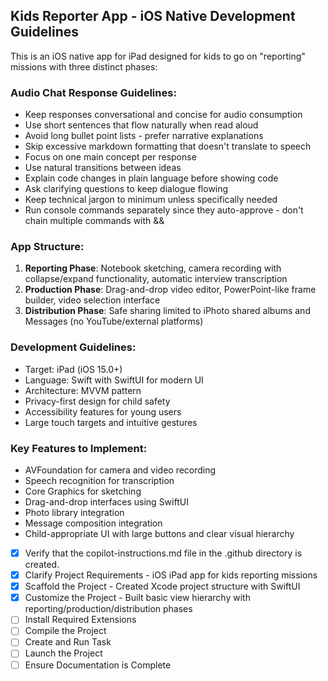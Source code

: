 <!-- Use this file to provide workspace-specific custom instructions to Copilot. For more details, visit https://code.visualstudio.com/docs/copilot/copilot-customization#_use-a-githubcopilotinstructionsmd-file -->

## Kids Reporter App - iOS Native Development Guidelines

This is an iOS native app for iPad designed for kids to go on "reporting" missions with three distinct phases:

### Audio Chat Response Guidelines:

- Keep responses conversational and concise for audio consumption
- Use short sentences that flow naturally when read aloud
- Avoid long bullet point lists - prefer narrative explanations
- Skip excessive markdown formatting that doesn't translate to speech
- Focus on one main concept per response
- Use natural transitions between ideas
- Explain code changes in plain language before showing code
- Ask clarifying questions to keep dialogue flowing
- Keep technical jargon to minimum unless specifically needed
- Run console commands separately since they auto-approve - don't chain multiple commands with &&

### App Structure:

1. **Reporting Phase**: Notebook sketching, camera recording with collapse/expand functionality, automatic interview transcription
2. **Production Phase**: Drag-and-drop video editor, PowerPoint-like frame builder, video selection interface
3. **Distribution Phase**: Safe sharing limited to iPhoto shared albums and Messages (no YouTube/external platforms)

### Development Guidelines:

- Target: iPad (iOS 15.0+)
- Language: Swift with SwiftUI for modern UI
- Architecture: MVVM pattern
- Privacy-first design for child safety
- Accessibility features for young users
- Large touch targets and intuitive gestures

### Key Features to Implement:

- AVFoundation for camera and video recording
- Speech recognition for transcription
- Core Graphics for sketching
- Drag-and-drop interfaces using SwiftUI
- Photo library integration
- Message composition integration
- Child-appropriate UI with large buttons and clear visual hierarchy

- [x] Verify that the copilot-instructions.md file in the .github directory is created.
- [x] Clarify Project Requirements - iOS iPad app for kids reporting missions
- [x] Scaffold the Project - Created Xcode project structure with SwiftUI
- [x] Customize the Project - Built basic view hierarchy with reporting/production/distribution phases
- [ ] Install Required Extensions
- [ ] Compile the Project
- [ ] Create and Run Task
- [ ] Launch the Project
- [ ] Ensure Documentation is Complete
